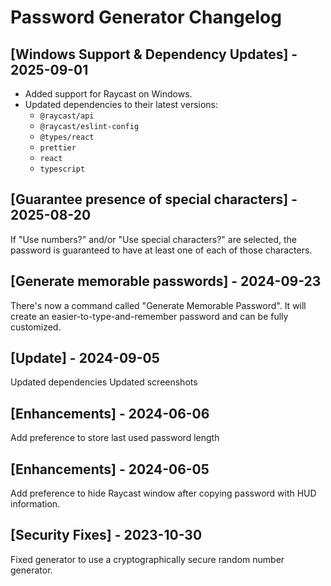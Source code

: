 # Password Generator Changelog

## [Windows Support & Dependency Updates] - 2025-09-01

- Added support for Raycast on Windows.
- Updated dependencies to their latest versions:
  - `@raycast/api`
  - `@raycast/eslint-config`
  - `@types/react`
  - `prettier`
  - `react`
  - `typescript`

## [Guarantee presence of special characters] - 2025-08-20

If "Use numbers?" and/or "Use special characters?" are selected, the password is guaranteed to have at least one of each of those characters.

## [Generate memorable passwords] - 2024-09-23

There's now a command called "Generate Memorable Password". It will create an easier-to-type-and-remember password and can be fully customized.

## [Update] - 2024-09-05

Updated dependencies
Updated screenshots

## [Enhancements] - 2024-06-06

Add preference to store last used password length

## [Enhancements] - 2024-06-05

Add preference to hide Raycast window after copying password with HUD information.
​

## [Security Fixes] - 2023-10-30

Fixed generator to use a cryptographically secure random number generator.
